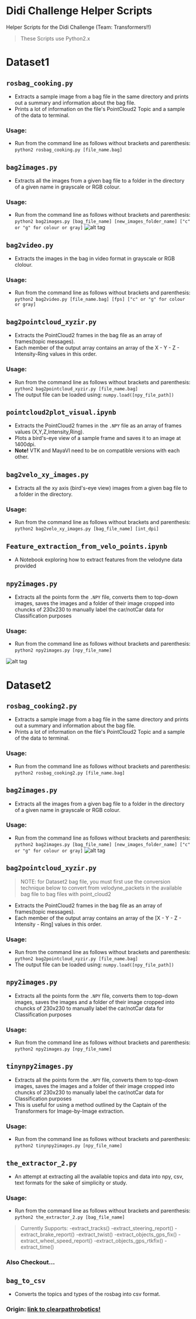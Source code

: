 # Didi Challenge Helper Scripts
Helper Scripts for the Didi Challenge (Team: Transformers!!)

> These Scripts use Python2.x

# Dataset1


## `rosbag_cooking.py`
* Extracts a sample image from a bag file in the same directory and prints out a summary and information about the bag file.
* Prints a lot of information on the file's PointCloud2 Topic and a sample of the data to terminal.
### Usage:
* Run from the command line as follows without brackets and parenthesis:
`python2 rosbag_cooking.py [file_name.bag]`

## `bag2images.py`
* Extracts all the images from a given bag file to a folder in the directory of a given name in grayscale or RGB colour.
### Usage:
* Run from the command line as follows without brackets and parenthesis:
  `python2 bag2images.py [bag_file_name] [new_images_folder_name] ["c" or "g" for colour or gray]`
![alt tag](https://github.com/moe-elsadig/DidiChallengeHelperScripts/blob/master/sample_output.png)

## `bag2video.py`
* Extracts the images in the bag in video format in grayscale or RGB clolour.
### Usage:
* Run from the command line as follows without brackets and parenthesis:
  `python2 bag2video.py [file_name.bag] [fps] ["c" or "g" for colour or gray]`

## `bag2pointcloud_xyzir.py`
* Extracts the PointCloud2 frames in the bag file as an array of frames(topic messages).
* Each member of the output array contains an array of the X - Y - Z - Intensity-Ring values in this order.
### Usage:
* Run from the command line as follows without brackets and parenthesis:
`python2 bag2pointcloud_xyzir.py [file_name.bag]`
* The output file can be loaded using:
`numpy.load([npy_file_path])`

## `pointcloud2plot_visual.ipynb`
* Extracts the PointCloud2 frames in the `.NPY` file as an array of frames values (X,Y,Z,Intensity,Ring).
* Plots a bird's-eye view of a sample frame and saves it to an image at 1400dpi.
* **Note!** VTK and MayaVI need to be on compatible versions with each other.

## `bag2velo_xy_images.py`
* Extracts all the xy axis (bird's-eye view) images from a given bag file to a folder in the directory.
### Usage:
* Run from the command line as follows without brackets and parenthesis:
  `python2 bag2velo_xy_images.py [bag_file_name] [int_dpi]`

## `Feature_extraction_from_velo_points.ipynb`
* A Notebook exploring how to extract features from the velodyne data provided

## `npy2images.py`
* Extracts all the points form the `.NPY` file, converts them to top-down images, saves the images and a folder of their image cropped into chuncks of 230x230 to manually label the car/notCar data for Classification purposes
### Usage:
* Run from the command line as follows without brackets and parenthesis:
  `python2 npy2images.py [npy_file_name]`

![alt tag](https://github.com/moe-elsadig/DidiChallengeHelperScripts/blob/master/2d_plot.png)


# Dataset2

## `rosbag_cooking2.py`
* Extracts a sample image from a bag file in the same directory and prints out a summary and information about the bag file.
* Prints a lot of information on the file's PointCloud2 Topic and a sample of the data to terminal.
### Usage:
* Run from the command line as follows without brackets and parenthesis:
`python2 rosbag_cooking2.py [file_name.bag]`


## `bag2images.py`
* Extracts all the images from a given bag file to a folder in the directory of a given name in grayscale or RGB colour.
### Usage:
* Run from the command line as follows without brackets and parenthesis:
  `python2 bag2images.py [bag_file_name] [new_images_folder_name] ["c" or "g" for colour or gray]`
![alt tag](https://github.com/moe-elsadig/DidiChallengeHelperScripts/blob/master/sample_output.png)


## `bag2pointcloud_xyzir.py`
> NOTE: for Dataset2 bag file, you must first use the conversion technique below to convert from velodyne_packets in the available bag file to bag files with point_cloud2

* Extracts the PointCloud2 frames in the bag file as an array of frames(topic messages).
* Each member of the output array contains an array of the [X - Y - Z - Intensity - Ring] values in this order.


### Usage:
* Run from the command line as follows without brackets and parenthesis:
`python2 bag2pointcloud_xyzir.py [file_name.bag]`
* The output file can be loaded using:
`numpy.load([npy_file_path])`


## `npy2images.py`
* Extracts all the points form the `.NPY` file, converts them to top-down images, saves the images and a folder of their image cropped into chuncks of 230x230 to manually label the car/notCar data for Classification purposes
### Usage:
* Run from the command line as follows without brackets and parenthesis:
  `python2 npy2images.py [npy_file_name]`

## `tinynpy2images.py`
* Extracts all the points form the `.NPY` file, converts them to top-down images, saves the images and a folder of their image cropped into chuncks of 230x230 to manually label the car/notCar data for Classification purposes
* This is useful for using a method outlined by the Captain of the Transformers for Image-by-Image extraction.
### Usage:
* Run from the command line as follows without brackets and parenthesis:
  `python2 tinynpy2images.py [npy_file_name]`

## `the_extractor_2.py`
* An attempt at extracting all the available topics and data into npy, csv, text formats for the sake of simplicity or study.
### Usage:
* Run from the command line as follows without brackets and parenthesis:
  `python2 the_extractor_2.py [bag_file_name]`

> Currently Supports:
> -extract_tracks()
> -extract_steering_report()
> -extract_brake_report()
> -extract_twist()
> -extract_objects_gps_fix()
> -extract_wheel_speed_report()
> -extract_objects_gps_rtkfix()
> -extract_time()

### Also Checkout...

## `bag_to_csv`
* Converts the topics and types of the rosbag into csv format.
### Origin: [link to clearpathrobotics!](http://www.clearpathrobotics.com/downloads/support/bag_to_csv.zip)
